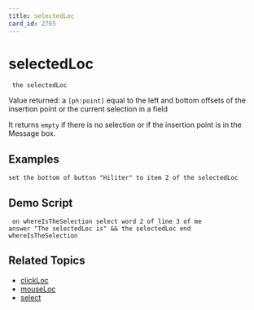 ```yaml
---
title: selectedLoc
card_id: 2765
---
```


# selectedLoc

<code><pre>
the selectedLoc
</pre></code>

Value returned: a <code>[ph:point]</code> equal to the left and bottom offsets of the insertion point or the current selection in a field

It returns <code>empty</code> if there is no selection or if the insertion point is in the Message box. 


## Examples

```
set the bottom of button "Hiliter" to item 2 of the selectedLoc
```

## Demo Script

<code><pre>
on whereIsTheSelection
  select word 2 of line 3 of me
  answer "The selectedLoc is" && the selectedLoc
end whereIsTheSelection
</pre></code>

## Related Topics

* [clickLoc](/HyperTalkReference/functions/clickLoc)
* [mouseLoc](/HyperTalkReference/functions/mouseLoc)
* [select](/HyperTalkReference/commands/select)
